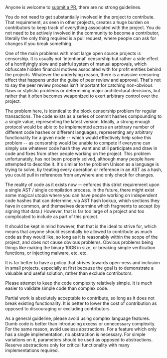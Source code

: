 Anyone is welcome to [submit a PR](https://github.com/redgold-io/redgold/pulls), 
there are no strong guidelines.

You do not need to get substantially involved in the project to contribute. That requirement, as seen in other
projects, creates a huge burden on contributors to keep track of everything associated with the project.
You do not need to be actively involved in the community to become a contributor, literally the only thing
required is a pull request, where people can ask for changes if you break something.

One of the main problems with most large open source projects is censorship. It is usually not 'intentional'
censorship but rather a side effect of a horrifyingly slow and painful system of manual approvals, which obfuscate hidden
financial motives associated with for profit entities behind the projects. Whatever the underlying reason, there
is a massive censoring effect that happens under the guise of peer review and approval. That's not to say the
peer review process isn't important for catching non-obvious flaws or stylistic problems or determining major
architectural decisions, but rather that it often becomes weaponized to exert arbitrary control over the project.

The problem here, is identical to the block censorship problem for regular transactions. The code exists as a
series of commit hashes compounding to a single value, representing the latest version. Ideally, a strong enough
protocol would be able to be implemented across an arbitrary number of different code hashes or different languages,
representing any arbitrary functionality for a given node -- which would effectively help solve this problem -- as
censorship would be unable to compete if everyone can simply use whatever code hash they want and still participate
and draw in code and fixes from other people working on the project. This problem unfortunately, has not been
properly solved, although many people have attempted to describe it. It's similar to the problem Unison as a language
is trying to solve, by treating every operation or reference in an AST as a hash, you could pull in references from
anywhere and only check for changes.

The reality of code as it exists now -- enforces this strict requirement upon a single AST / single compilation
process. In the future, there might exist some magical utopia where you can have people working on independent
code hashes that can determine, via AST hash lookup, which sections they have in common, and themselves determine
which fragments to accept (by signing that data.) However, that is far too large of a project and too complicated to
include as part of this project.

It should be kept in mind however, that that is the ideal to strive for, which means that anyone should essentially
be allowed to contribute as much code as they would like, so long as it is reasonably within the scope of the project,
and does not cause obvious problems. Obvious problems being things like making the binary 10GB in size, or breaking
simple verification functions, or injecting malware, etc. etc.

It is far better to have a policy that strives towards open-ness and inclusion in small projects, especially at first
because the goal is to demonstrate a valuable and useful solution, rather than exclude contributors.

Please attempt to keep the code complexity relatively simple. It is much easier to validate simple code than
complex code.

Partial work is absolutely acceptable to contribute, so long as it does not break existing functionality.
It is better to lower the cost of contribution as opposed to discouraging or excluding contributors.

As a general guideline, please avoid using complex language features. Dumb code is better than introducing
excess or unnecessary complexity. For the same reason, avoid useless abstractions. For a feature which only has a
single implementation, no abstraction is necessary. For simple variations on it, parameters should be used as
opposed to abstractions. Reserve abstractions only for critical functionality with many implementations required.
